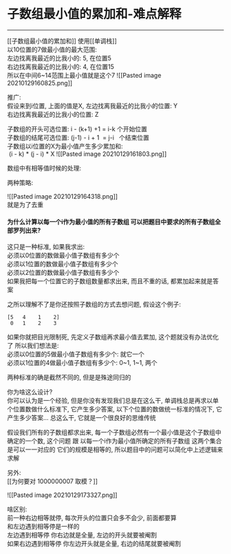 # 子数组最小值的累加和-难点解释


---
[[子数组最小值的累加和]] 使用[[单调栈]]  
以10位置的7做最小值的最大范围:  
左边找离我最近的比我小的: 5, 在位置5   
右边找离我最近的比我小的: 4, 在位置15   
所以在中间6~14范围上最小值就是这个7
![[Pasted image 20210129160825.png]]

推广:  
假设来到i位置, 上面的值是X,
左边找离我最近的比我小的位置: Y  
右边找离我最近的比我小的位置: Z

子数组的开头可选位置: i - (k+1) +1 = i-k 个开始位置   
子数组的结尾可选位置: (j-1) - i + 1  = j-i   个结束位置   
子数组以i位置的X为最小值产生多少累加和:   
 (i - k) \* (j - i) \* X
![[Pasted image 20210129161803.png]]


数组中有相等值时候的处理:   

两种策略:

![[Pasted image 20210129164318.png]]   
就是为了去重


#### 为什么计算以每一个i作为最小值的所有子数组 可以把题目中要求的所有子数组全部罗列出来?

这只是一种标准, 如果我求出:   
必须以0位置的数做最小值子数组有多少个     
必须以1位置的数做最小值子数组有多少个  
必须以2位置的数做最小值子数组有多少个   
如果我把每一个位置它的子数组数量都求出来, 而且不重的话, 都累加起来就是答案

之所以理解不了是你还按照子数组的方式去想问题, 假设这个例子:
```text
[5   4    1    2]
 0   1    2    3

```

如果你就把目光限制死, 先定义子数组再求最小值去累加, 这个题就没有办法优化了
所以我们想法是:  
必须以0位置的5做最小值子数组有多少个: 就它一个  
必须以1位置的4做最小值子数组有多少个: 0~1, 1~1, 两个  

两种标准的确是截然不同的, 但是是殊途同归的

你为啥这么设计?  
你可以认为是一个经验, 但是你没有发现我们总是在这么干, 单调栈总是再求以单个位置数做什么标准下, 它产生多少答案, 以下个位置的数做统一标准的情况下, 它产生多少答案...
总这么干, 它就是一个很良好的思维传统


假设我们所有的子数组都求出来, 每一个子数组必然有一个最小值是这个子数组中确定的一个数, 这个问题 跟 以每一个i作为最小值所确定的所有子数组 这两个集合是可以一一对应的
它们的规模是相等的, 所以题目中的问题可以简化中上述逻辑来求解


另外:    
[[为何要对 1000000007 取模？]]


![[Pasted image 20210129173327.png]]

啥区别:    
前一种右边相等就停, 每次开头的位置只会多不会少, 前面都要算   
和左边遇到相等停是一样的   
左边遇到相等停 你右边就是全量, 左边的开头就要被阉割     
如果右边遇到相等停 你左边开头就是全量, 右边的结尾就要被阉割  

